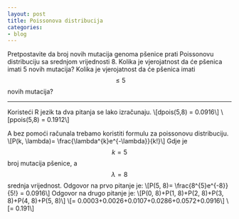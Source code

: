 ```yaml
---
layout: post
title: Poissonova distribucija
categories:
- blog
---
```

Pretpostavite da broj novih mutacija genoma pšenice prati Poissonovu distribuciju sa srednjom vrijednosti 8. Kolika je vjerojatnost
da će pšenica imati 5 novih mutacija? Kolika je vjerojatnost da će pšenica imati $$\le 5$$ novih mutacija?

---

Koristeći R jezik ta dva pitanja se lako izračunaju.
\\[dpois(5,8) = 0.0916\\]
\\[ppois(5,8) = 0.1912\\]

A bez pomoći računala trebamo koristiti formulu za poissonovu distribuciju.
\\[P(k, \lambda)= \frac{\lambda^{k}e^{-\lambda}}{k!}\\]
Gdje je $$k=5$$ broj mutacija pšenice, a $$\lambda=8$$ srednja vrijednost. Odgovor na prvo pitanje je:
\\[P(5, 8)= \frac{8^{5}e^{-8}}{5!} = 0.0916\\]
Odgovor na drugo pitanje je:
\\[P(0, 8)+P(1, 8)+P(2, 8)+P(3, 8)+P(4, 8)+P(5, 8)\\]
\\[= 0.0003+0.0026+0.0107+0.0286+0.0572+0.0916\\]
\\[= 0.191\\]